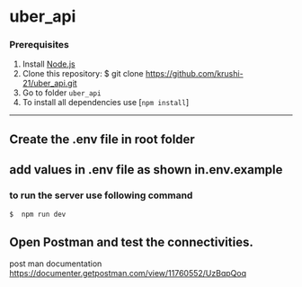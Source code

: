# uber_api


### Prerequisites

1. Install [Node.js](https://nodejs.org/en/download/)
2. Clone this repository: $ git clone https://github.com/krushi-21/uber_api.git
3. Go to folder `uber_api`
4. To install all dependencies use [`npm install`]

---

## Create the .env file in root folder

## add values in .env file as shown in.env.example

### to run the server use following command

```bash
$  npm run dev
```

## Open Postman and test the connectivities.
post man documentation https://documenter.getpostman.com/view/11760552/UzBqpQoq



